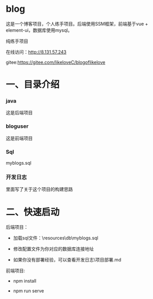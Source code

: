# blog

这是一个博客项目，个人练手项目。后端使用SSM框架，前端基于vue + element-ui，数据库使用mysql。

纯练手项目

在线访问：http://8.131.57.243

gitee:https://gitee.com/likeloveC/blogoflikelove

# 一、目录介绍

### java

这是后端项目

### bloguser

这是前端项目

### Sql

myblogs.sql

### 开发日志

里面写了关于这个项目的构建思路

# 二、快速启动

后端项目：

- 加载sql文件：\resources\db\myblogs.sql

- 修改配置文件为你对应的数据库连接地址

- 如果你没有部署经验，可以查看开发日志\项目部署.md

前端项目:

- npm install

- npm run serve
